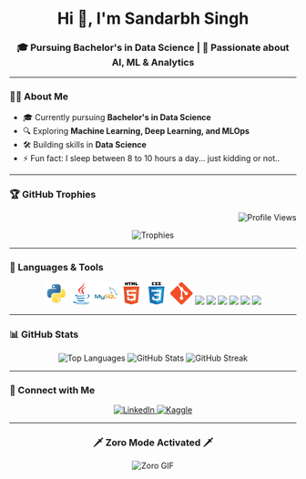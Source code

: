 <h1 align="center">Hi 👋, I'm Sandarbh Singh</h1>
<h3 align="center">🎓 Pursuing Bachelor's in Data Science | 🚀 Passionate about AI, ML & Analytics</h3>

---

### 👨‍💻 About Me
- 🎓 Currently pursuing **Bachelor's in Data Science**
- 🔍 Exploring **Machine Learning, Deep Learning, and MLOps**
- 🛠️ Building skills in **Data Science**
- ⚡ Fun fact: I sleep between 8 to 10 hours a day... just kidding or not..

---

### 🏆 GitHub Trophies
<p align="right">
<img src="https://komarev.com/ghpvc/?username=5ANDAR8H-5INGH&label=Profile%20views&color=0e75b6&style=flat" alt="Profile Views" />
</p>

<p align="center">
  <img src="https://github-profile-trophy.vercel.app/?username=5ANDAR8H-5INGH&no-frame=true&title=Experience,Stars,Commits,PullRequest,Repositories&margin-w=5" alt="Trophies"/>
</p>

---

### 🔧 Languages & Tools
<p align="center">
  <img src="https://raw.githubusercontent.com/devicons/devicon/master/icons/python/python-original.svg" width="40"/>
  <img src="https://raw.githubusercontent.com/devicons/devicon/master/icons/java/java-original.svg" width="40"/>
  <img src="https://raw.githubusercontent.com/devicons/devicon/master/icons/mysql/mysql-original-wordmark.svg" width="40"/>
  <img src="https://raw.githubusercontent.com/devicons/devicon/master/icons/html5/html5-original-wordmark.svg" width="40"/>
  <img src="https://raw.githubusercontent.com/devicons/devicon/master/icons/css3/css3-original-wordmark.svg" width="40"/>
  <img src="https://raw.githubusercontent.com/devicons/devicon/master/icons/git/git-original.svg" width="40"/>
  <img src="https://upload.wikimedia.org/wikipedia/commons/0/05/Scikit_learn_logo_small.svg" width="40"/>
  <img src="https://seaborn.pydata.org/_images/logo-mark-lightbg.svg" width="40"/>
  <img src="https://www.vectorlogo.zone/logos/tensorflow/tensorflow-icon.svg" width="40"/>
  <img src="https://www.vectorlogo.zone/logos/springio/springio-icon.svg" width="40"/>
  <img src="https://www.vectorlogo.zone/logos/figma/figma-icon.svg" width="40"/>
  <img src="https://upload.wikimedia.org/wikipedia/commons/2/21/Matlab_Logo.png" width="40"/>
</p>

---

### 📊 GitHub Stats
<p align="center">
<img src="https://github-readme-stats.vercel.app/api/top-langs?username=5ANDAR8H-5INGH&show_icons=true&locale=en&layout=compact&theme=tokyonight" alt="Top Languages" />
<img src="https://github-readme-stats.vercel.app/api?username=5ANDAR8H-5INGH&show_icons=true&locale=en&theme=tokyonight" alt="GitHub Stats" />
<img src="https://github-readme-streak-stats.herokuapp.com/?user=5ANDAR8H-5INGH&theme=tokyonight" alt="GitHub Streak" />  <!-- Note: streak-stats may not officially support cache_seconds, but it can help if it's proxied through similar systems -->
</p>

---

### 🤝 Connect with Me
<p align="center">
  <a href="https://linkedin.com/in/sandarbh-singh-91972929b" target="blank">
    <img src="https://raw.githubusercontent.com/rahuldkjain/github-profile-readme-generator/master/src/images/icons/Social/linked-in-alt.svg" alt="LinkedIn" height="30" width="40" />
  </a>
  <a href="https://kaggle.com/c229sandarbhsingh" target="blank">
    <img src="https://raw.githubusercontent.com/rahuldkjain/github-profile-readme-generator/master/src/images/icons/Social/kaggle.svg" alt="Kaggle" height="30" width="40" />
  </a>
</p>

---

<h3 align="center">🗡️ Zoro Mode Activated 🗡️</h3>
<p align="center">
  <img src="https://media.giphy.com/media/v1.Y2lkPTc5MGI3NjExaDFiYXVvbnhxaDNlNXFnZWQ1ODVsZGNraWZjNnowdXhseGdtcHoycSZlcD12MV9naWZzX3NlYXJjaCZjdD1n/tocXevr8ybWxi/giphy.gif" alt="Zoro GIF" width="300"/>
</p>
